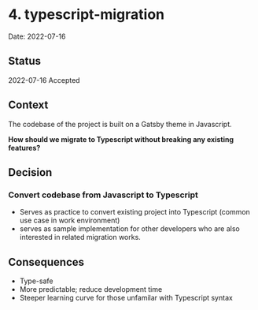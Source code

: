 # 4. typescript-migration

Date: 2022-07-16

## Status

2022-07-16 Accepted

## Context

The codebase of the project is built on a Gatsby theme in Javascript.

**How should we migrate to Typescript without breaking any existing features?**

## Decision

### Convert codebase from Javascript to Typescript

- Serves as practice to convert existing project into Typescript (common use case in work environment)
- serves as sample implementation for other developers who are also interested in related migration works.

## Consequences

- Type-safe
- More predictable; reduce development time
- Steeper learning curve for those unfamilar with Typescript syntax
